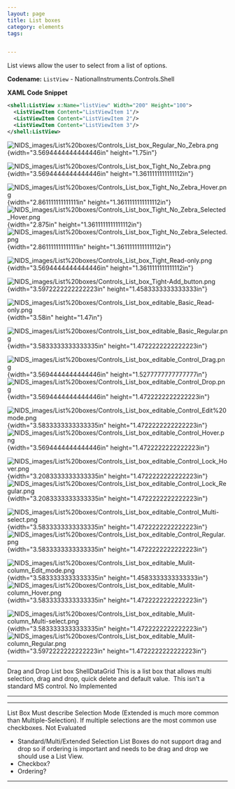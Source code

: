 ```yaml
---
layout: page
title: List boxes
category: elements
tags:


---
```


List views allow the user to select from a list of options.

**Codename:** `ListView` - NationalInstruments.Controls.Shell


**XAML Code Snippet**
```xml
<shell:ListView x:Name="listView" Width="200" Height="100">
  <ListViewItem Content="ListViewItem 1"/>
  <ListViewItem Content="ListViewItem 2"/>
  <ListViewItem Content="ListViewItem 3"/>
</shell:ListView>
```

![NIDS\_images/List%20boxes/Controls\_List\_box\_Regular\_No\_Zebra.png](media/image81.png){width="3.5694444444444446in"
height="1.75in"}

![NIDS\_images/List%20boxes/Controls\_List\_box\_Tight\_No\_Zebra.png](media/image82.png){width="3.5694444444444446in"
height="1.3611111111111112in"}

![NIDS\_images/List%20boxes/Controls\_List\_box\_Tight\_No\_Zebra\_Hover.png](media/image83.png){width="2.861111111111111in"
height="1.3611111111111112in"}
![NIDS\_images/List%20boxes/Controls\_List\_box\_Tight\_No\_Zebra\_Selected\_Hover.png](media/image84.png){width="2.875in"
height="1.3611111111111112in"}
![NIDS\_images/List%20boxes/Controls\_List\_box\_Tight\_No\_Zebra\_Selected.png](media/image85.png){width="2.861111111111111in"
height="1.3611111111111112in"}

![NIDS\_images/List%20boxes/Controls\_List\_box\_Tight\_Read-only.png](media/image86.png){width="3.5694444444444446in"
height="1.3611111111111112in"}

![NIDS\_images/List%20boxes/Controls\_List\_box\_Tight-Add\_button.png](media/image87.png){width="3.5972222222222223in"
height="1.4583333333333333in"}

![NIDS\_images/List%20boxes/Controls\_List\_box\_editable\_Basic\_Read-only.png](media/image88.png){width="3.58in"
height="1.47in"}

![NIDS\_images/List%20boxes/Controls\_List\_box\_editable\_Basic\_Regular.png](media/image89.png){width="3.5833333333333335in"
height="1.4722222222222223in"}

![NIDS\_images/List%20boxes/Controls\_List\_box\_editable\_Control\_Drag.png](media/image90.png){width="3.5694444444444446in"
height="1.5277777777777777in"}
![NIDS\_images/List%20boxes/Controls\_List\_box\_editable\_Control\_Drop.png](media/image91.png){width="3.5694444444444446in"
height="1.4722222222222223in"}

![NIDS\_images/List%20boxes/Controls\_List\_box\_editable\_Control\_Edit%20mode.png](media/image92.png){width="3.5833333333333335in"
height="1.4722222222222223in"}
![NIDS\_images/List%20boxes/Controls\_List\_box\_editable\_Control\_Hover.png](media/image93.png){width="3.5694444444444446in"
height="1.4722222222222223in"}

![NIDS\_images/List%20boxes/Controls\_List\_box\_editable\_Control\_Lock\_Hover.png](media/image94.png){width="3.2083333333333335in"
height="1.4722222222222223in"}
![NIDS\_images/List%20boxes/Controls\_List\_box\_editable\_Control\_Lock\_Regular.png](media/image95.png){width="3.2083333333333335in"
height="1.4722222222222223in"}

![NIDS\_images/List%20boxes/Controls\_List\_box\_editable\_Control\_Multi-select.png](media/image96.png){width="3.5833333333333335in"
height="1.4722222222222223in"}
![NIDS\_images/List%20boxes/Controls\_List\_box\_editable\_Control\_Regular.png](media/image97.png){width="3.5833333333333335in"
height="1.4722222222222223in"}

![NIDS\_images/List%20boxes/Controls\_List\_box\_editable\_Mulit-column\_Edit\_mode.png](media/image98.png){width="3.5833333333333335in"
height="1.4583333333333333in"}
![NIDS\_images/List%20boxes/Controls\_List\_box\_editable\_Mulit-column\_Hover.png](media/image99.png){width="3.5833333333333335in"
height="1.4722222222222223in"}

![NIDS\_images/List%20boxes/Controls\_List\_box\_editable\_Mulit-column\_Multi-select.png](media/image100.png){width="3.5833333333333335in"
height="1.4722222222222223in"}
![NIDS\_images/List%20boxes/Controls\_List\_box\_editable\_Mulit-column\_Regular.png](media/image101.png){width="3.5972222222222223in"
height="1.4722222222222223in"}

  ------------------------ --------------- ----------------------------------------------------------------------------------------------------------------------------------- ---- -------------
  Drag and Drop List box   ShellDataGrid   This is a list box that allows multi selection, drag and drop, quick delete and default value.  This isn't a standard MS control.   No   Implemented
  ------------------------ --------------- ----------------------------------------------------------------------------------------------------------------------------------- ---- -------------

  --------------------------------------- -- ------------------------------------------------------------------------------------------------------------------------------------------------- -- ---------------
  List Box                                   Must describe Selection Mode (Extended is much more common than Multiple-Selection). If multiple selections are the most common use checkboxes.      Not Evaluated
                                                                                                                                                                                                  
  -   Standard/Multi/Extended Selection      List Boxes do not support drag and drop so if ordering is important and needs to be drag and drop we should use a List View.
  -   Checkbox?
  -   Ordering?
  --------------------------------------- -- ------------------------------------------------------------------------------------------------------------------------------------------------- -- ---------------